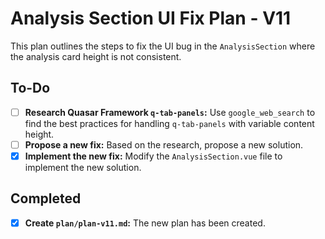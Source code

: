 # Analysis Section UI Fix Plan - V11

This plan outlines the steps to fix the UI bug in the `AnalysisSection` where the analysis card height is not consistent.

## To-Do

- [ ] **Research Quasar Framework `q-tab-panels`:** Use `google_web_search` to find the best practices for handling `q-tab-panels` with variable content height.
- [ ] **Propose a new fix:** Based on the research, propose a new solution.
- [X] **Implement the new fix:** Modify the `AnalysisSection.vue` file to implement the new solution.

## Completed

- [X] **Create `plan/plan-v11.md`:** The new plan has been created.
